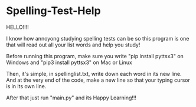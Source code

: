 # Spelling-Test-Help


HELLO!!!!

I know how annoyong studying spelling tests can be so this program is one that will read out all your list words and help you study!

Before running this program, make sure you write "pip install pyttsx3" on Windows and "pip3 install pyttsx3" on Mac or Linux

Then, it's simple, in spellinglist.txt, write down each word in its new line. And at the very end of the code, make a new line so that your typing cursor is in its own line. 

After that just run "main.py" and its Happy Learning!!!
